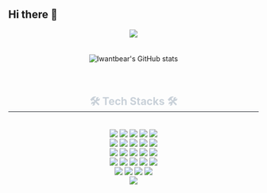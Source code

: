 ## Hi there 👋

<div align="center">
	<img src="https://capsule-render.vercel.app/api?type=cylinder&color=00fa9a&text=HH&fontAlignY=45&fontSize=40&height=150&animation=fadeIn&desc=Talk%20is%20cheap.%20Show%20me%20the%20code.&fontColor=9370db&descAlignY=70">
</div>

<br>
<br>

<div align="center">
  <img src="https://github-readme-stats.vercel.app/api?username=iwantbear&theme=aura&show_icons=true" alt="Iwantbear's GitHub stats">
</div>

<br>
<br>

<div align= "center">
    <h2 style="border-bottom: 1px solid #21262d; color: #c9d1d9;"> 🛠️ Tech Stacks 🛠️ </h2> <br> 
    <div style="margin: 0 auto; text-align: center;" align= "center"> <img src="https://img.shields.io/badge/Android-3DDC84?style=for-the-badge&logo=Android&logoColor=white">
          <img src="https://img.shields.io/badge/C-A8B9CC?style=for-the-badge&logo=C&logoColor=white">
          <img src="https://img.shields.io/badge/C++-00599C?style=for-the-badge&logo=C%2B%2B&logoColor=white">
          <img src="https://img.shields.io/badge/Docker-2496ED?style=for-the-badge&logo=Docker&logoColor=white">
          <img src="https://img.shields.io/badge/Git-F05032?style=for-the-badge&logo=Git&logoColor=white">
          <br/><img src="https://img.shields.io/badge/Github-181717?style=for-the-badge&logo=Github&logoColor=white">
          <img src="https://img.shields.io/badge/Flask-000000?style=for-the-badge&logo=Flask&logoColor=white">
          <img src="https://img.shields.io/badge/Java-007396?style=for-the-badge&logo=Java&logoColor=white">
          <img src="https://img.shields.io/badge/Javascript-F7DF1E?style=for-the-badge&logo=Javascript&logoColor=white">
          <img src="https://img.shields.io/badge/Keras-D00000?style=for-the-badge&logo=Keras&logoColor=white">
          <br/><img src="https://img.shields.io/badge/Linux-FCC624?style=for-the-badge&logo=Linux&logoColor=white">
          <img src="https://img.shields.io/badge/MySQL-4479A1?style=for-the-badge&logo=MySQL&logoColor=white">
          <img src="https://img.shields.io/badge/Notion-000000?style=for-the-badge&logo=Notion&logoColor=white">
          <img src="https://img.shields.io/badge/Python-3776AB?style=for-the-badge&logo=Python&logoColor=white">
          <img src="https://img.shields.io/badge/PyTorch-EE4C2C?style=for-the-badge&logo=PyTorch&logoColor=white">
          <br/><img src="https://img.shields.io/badge/Tensorflow-FF6F00?style=for-the-badge&logo=Tensorflow&logoColor=white">
          <img src="https://img.shields.io/badge/HTML5-E34F26?style=for-the-badge&logo=HTML5&logoColor=white">
	  <img src="https://img.shields.io/badge/opencv-%23white.svg?style=for-the-badge&logo=opencv&logoColor=white">
	  <img src="https://img.shields.io/badge/figma-%23F24E1E.svg?style=for-the-badge&logo=figma&logoColor=white">
	  <img src="https://img.shields.io/badge/mysql-4479A1.svg?style=for-the-badge&logo=mysql&logoColor=white">
          <br/><img src="https://img.shields.io/badge/sqlite-%2307405e.svg?style=for-the-badge&logo=sqlite&logoColor=white">
	  <img src="https://img.shields.io/badge/Eclipse-FE7A16.svg?style=for-the-badge&logo=Eclipse&logoColor=white">
          <img src="https://img.shields.io/badge/android%20studio-346ac1?style=for-the-badge&logo=android%20studio&logoColor=white">
          <img src="https://img.shields.io/badge/Oracle-F80000?style=for-the-badge&logo=oracle&logoColor=white">
          <br/><img src="https://img.shields.io/badge/AWS-%23FF9900.svg?style=for-the-badge&logo=amazon-aws&logoColor=white">
          </div>
    </div>
